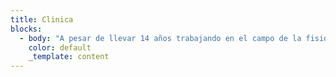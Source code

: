 ```yaml
---
title: Clinica
blocks:
  - body: "A pesar de llevar 14 años trabajando en el campo de la fisioterapia, la clínica de fisioterapia\_Fisio Adrian Campos en Coronado y Santa Ana\_se renueva todos los años tanto en infraestructura, equipo médico y hoja curricular para satisfacer las necesidades de nuestros pacientes.\n\nMotivados con hacer una fisioterapia mucho\_más moderna\_ya que en los últimos años se han producido grandes avances en el dolor y en la rehabilitación.\n\nPero los grandes cambios no valdrían para nada si no nos adaptamos a ellos. El trabajar de forma autónoma, nos permite tomar nuestras propias decisiones, teniendo la búsqueda de la excelencia como uno de los grandes objetivos de nuestro equipo de fisioterapeutas y estando siempre al servicio de las personas y de la sociedad.\n"
    color: default
    _template: content
---
```


